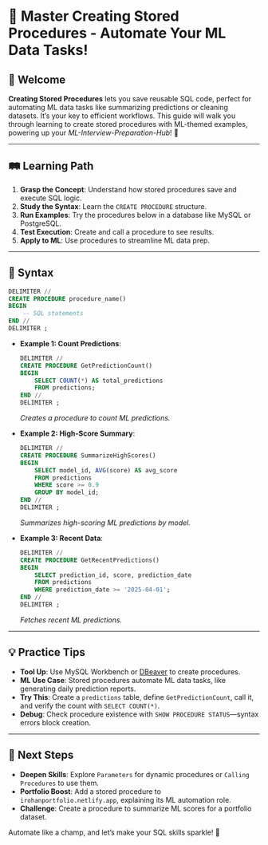 # 🎉 Master Creating Stored Procedures - Automate Your ML Data Tasks!

## 🌟 Welcome

**Creating Stored Procedures** lets you save reusable SQL code, perfect for automating ML data tasks like summarizing predictions or cleaning datasets. It’s your key to efficient workflows. This guide will walk you through learning to create stored procedures with ML-themed examples, powering up your *ML-Interview-Preparation-Hub*! 🚀

---

## 🛤️ Learning Path

1. **Grasp the Concept**: Understand how stored procedures save and execute SQL logic.
2. **Study the Syntax**: Learn the `CREATE PROCEDURE` structure.
3. **Run Examples**: Try the procedures below in a database like MySQL or PostgreSQL.
4. **Test Execution**: Create and call a procedure to see results.
5. **Apply to ML**: Use procedures to streamline ML data prep.

---

## 📜 Syntax

```sql
DELIMITER //
CREATE PROCEDURE procedure_name()
BEGIN
    -- SQL statements
END //
DELIMITER ;
```

- **Example 1: Count Predictions**:
  ```sql
  DELIMITER //
  CREATE PROCEDURE GetPredictionCount()
  BEGIN
      SELECT COUNT(*) AS total_predictions
      FROM predictions;
  END //
  DELIMITER ;
  ```
  *Creates a procedure to count ML predictions.*

- **Example 2: High-Score Summary**:
  ```sql
  DELIMITER //
  CREATE PROCEDURE SummarizeHighScores()
  BEGIN
      SELECT model_id, AVG(score) AS avg_score
      FROM predictions
      WHERE score >= 0.9
      GROUP BY model_id;
  END //
  DELIMITER ;
  ```
  *Summarizes high-scoring ML predictions by model.*

- **Example 3: Recent Data**:
  ```sql
  DELIMITER //
  CREATE PROCEDURE GetRecentPredictions()
  BEGIN
      SELECT prediction_id, score, prediction_date
      FROM predictions
      WHERE prediction_date >= '2025-04-01';
  END //
  DELIMITER ;
  ```
  *Fetches recent ML predictions.*

---

## 💡 Practice Tips

- **Tool Up**: Use MySQL Workbench or [DBeaver](https://dbeaver.io) to create procedures.
- **ML Use Case**: Stored procedures automate ML data tasks, like generating daily prediction reports.
- **Try This**: Create a `predictions` table, define `GetPredictionCount`, call it, and verify the count with `SELECT COUNT(*)`.
- **Debug**: Check procedure existence with `SHOW PROCEDURE STATUS`—syntax errors block creation.

---

## 🚀 Next Steps

- **Deepen Skills**: Explore `Parameters` for dynamic procedures or `Calling Procedures` to use them.
- **Portfolio Boost**: Add a stored procedure to `irohanportfolio.netlify.app`, explaining its ML automation role.
- **Challenge**: Create a procedure to summarize ML scores for a portfolio dataset.

Automate like a champ, and let’s make your SQL skills sparkle! 🌟